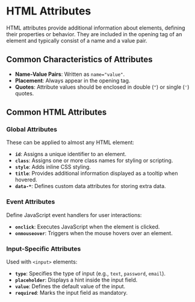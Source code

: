 # HTML Attributes

HTML attributes provide additional information about elements, defining their properties or behavior. They are included in the opening tag of an element and typically consist of a name and a value pair.

## Common Characteristics of Attributes

- **Name-Value Pairs**: Written as `name="value"`.
- **Placement**: Always appear in the opening tag.
- **Quotes**: Attribute values should be enclosed in double (`"`) or single (`'`) quotes.

## Common HTML Attributes

### Global Attributes

These can be applied to almost any HTML element:

- **`id`**: Assigns a unique identifier to an element.
- **`class`**: Assigns one or more class names for styling or scripting.
- **`style`**: Adds inline CSS styling.
- **`title`**: Provides additional information displayed as a tooltip when hovered.
- **`data-*`**: Defines custom data attributes for storing extra data.

### Event Attributes

Define JavaScript event handlers for user interactions:

- **`onclick`**: Executes JavaScript when the element is clicked.
- **`onmouseover`**: Triggers when the mouse hovers over an element.

### Input-Specific Attributes

Used with `<input>` elements:

- **`type`**: Specifies the type of input (e.g., `text`, `password`, `email`).
- **`placeholder`**: Displays a hint inside the input field.
- **`value`**: Defines the default value of the input.
- **`required`**: Marks the input field as mandatory.
